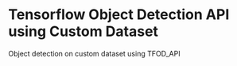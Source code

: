 # Tensorflow Object Detection API using Custom Dataset
Object detection on custom dataset using TFOD_API
